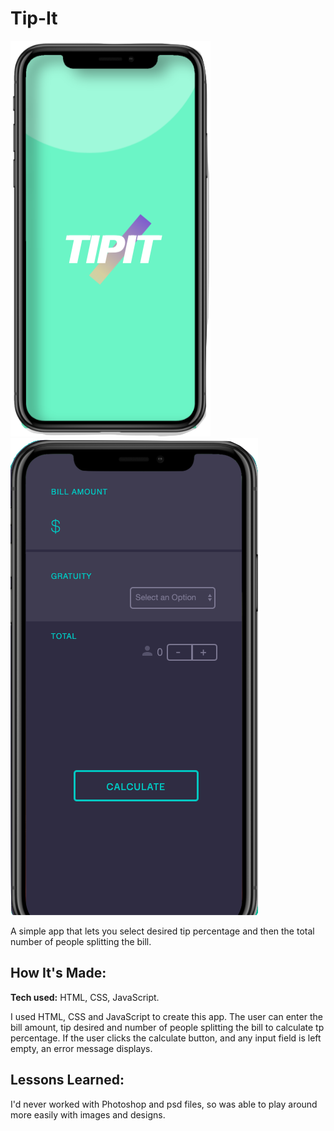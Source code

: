 # Tip-It

![Tip It preview](https://github.com/gabrielacepeda/Tip-It/blob/master/assets/screen.png)   
![Tip It preview](https://github.com/gabrielacepeda/Tip-It/blob/master/home.png)

A simple app that lets you select desired tip percentage and then the total number of people splitting the bill.

## How It's Made:

**Tech used:** HTML, CSS, JavaScript.

I used HTML, CSS and JavaScript to create this app. The user can enter the bill amount, tip desired and number of people splitting the bill to calculate tp percentage. If the user clicks the calculate button, and any input field is left empty, an error message displays.


## Lessons Learned:

I'd never worked with Photoshop and psd files, so was able to play around more easily with images and designs.
